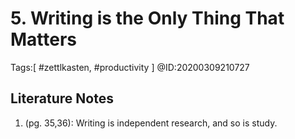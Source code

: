 # 5. Writing is the Only Thing That Matters

Tags:[ #zettlkasten, #productivity ]
@ID:20200309210727

## Literature Notes
1. (pg. 35,36): Writing is independent research, and so is study.